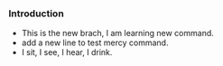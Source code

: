 ### Introduction
- This is the new brach, I am learning new command.
- add a new line to test mercy command.
- I sit, I see, I hear, I drink.
